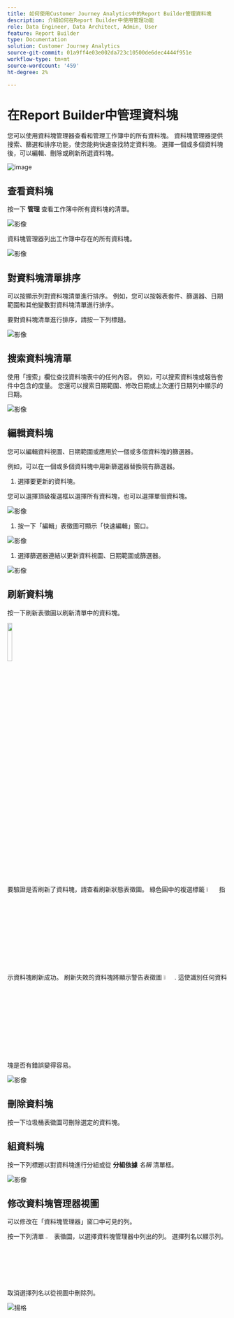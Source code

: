 ```yaml
---
title: 如何使用Customer Journey Analytics中的Report Builder管理資料塊
description: 介紹如何在Report Builder中使用管理功能
role: Data Engineer, Data Architect, Admin, User
feature: Report Builder
type: Documentation
solution: Customer Journey Analytics
source-git-commit: 01a9ff4e03e002da723c10500de6dec4444f951e
workflow-type: tm+mt
source-wordcount: '459'
ht-degree: 2%

---
```



# 在Report Builder中管理資料塊

您可以使用資料塊管理器查看和管理工作簿中的所有資料塊。 資料塊管理器提供搜索、篩選和排序功能，使您能夠快速查找特定資料塊。 選擇一個或多個資料塊後，可以編輯、刪除或刷新所選資料塊。

![image](./assets/image52.png)

## 查看資料塊

按一下 **管理** 查看工作簿中所有資料塊的清單。


![影像](./assets/image53.png)

資料塊管理器列出工作簿中存在的所有資料塊。 

![影像](./assets/image52.png)

## 對資料塊清單排序

可以按顯示列對資料塊清單進行排序。 例如，您可以按報表套件、篩選器、日期範圍和其他變數對資料塊清單進行排序。

要對資料塊清單進行排序，請按一下列標題。

![影像](./assets/image54.png)

## 搜索資料塊清單

使用「搜索」欄位查找資料塊表中的任何內容。 例如，可以搜索資料塊或報告套件中包含的度量。 您還可以搜索日期範圍、修改日期或上次運行日期列中顯示的日期。

![影像](./assets/image55.png)

## 編輯資料塊

您可以編輯資料視圖、日期範圍或應用於一個或多個資料塊的篩選器。

例如，可以在一個或多個資料塊中用新篩選器替換現有篩選器。

1. 選擇要更新的資料塊。

您可以選擇頂級複選框以選擇所有資料塊，也可以選擇單個資料塊。

![影像](./assets/image56.png)

1. 按一下「編輯」表徵圖可顯示「快速編輯」窗口。

![影像](./assets/image58.png)

1. 選擇篩選器連結以更新資料視圖、日期範圍或篩選器。

![影像](./assets/image59.png)

## 刷新資料塊

按一下刷新表徵圖以刷新清單中的資料塊。

<img src="./assets/refresh-icon.png" width="15%"/>

要驗證是否刷新了資料塊，請查看刷新狀態表徵圖。 綠色圓中的複選標籤 <img src="./assets/refresh-success.png" width="5%"/> 指示資料塊刷新成功。 刷新失敗的資料塊將顯示警告表徵圖 <img src="./assets/refresh-failure.png" width="5%"/>.  這使識別任何資料塊是否有錯誤變得容易。


![影像](./assets/image512.png)

## 刪除資料塊

按一下垃圾桶表徵圖可刪除選定的資料塊。

## 組資料塊

按一下列標題以對資料塊進行分組或從 **分組依據** *名稱* 清單框。

![影像](./assets/image514.png)

## 修改資料塊管理器視圖

可以修改在「資料塊管理器」窗口中可見的列。


按一下列清單 <img src="./assets/image515.png" width="3%"/> 表徵圖，以選擇資料塊管理器中列出的列。 選擇列名以顯示列。 取消選擇列名以從視圖中刪除列。

![揚格](./assets/image516.png)
